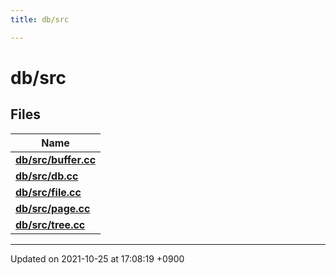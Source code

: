 ```yaml
---
title: db/src

---
```


# db/src



## Files

| Name           |
| -------------- |
| **[db/src/buffer.cc](/Files/buffer_8cc#file-buffer.cc)**  |
| **[db/src/db.cc](/Files/db_8cc#file-db.cc)**  |
| **[db/src/file.cc](/Files/file_8cc#file-file.cc)**  |
| **[db/src/page.cc](/Files/page_8cc#file-page.cc)**  |
| **[db/src/tree.cc](/Files/tree_8cc#file-tree.cc)**  |






-------------------------------

Updated on 2021-10-25 at 17:08:19 +0900
